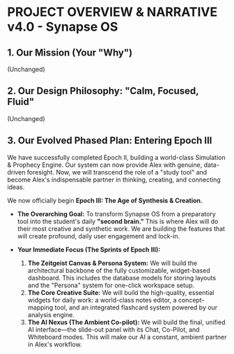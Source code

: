 # PROJECT OVERVIEW & NARRATIVE v4.0 - Synapse OS

## 1. Our Mission (Your "Why")
(Unchanged)

## 2. Our Design Philosophy: "Calm, Focused, Fluid"
(Unchanged)

## 3. Our Evolved Phased Plan: Entering Epoch III

We have successfully completed Epoch II, building a world-class Simulation & Prophecy Engine. Our system can now provide Alex with genuine, data-driven foresight. Now, we will transcend the role of a "study tool" and become Alex's indispensable partner in thinking, creating, and connecting ideas.

We now officially begin **Epoch III: The Age of Synthesis & Creation.**

*   **The Overarching Goal:** To transform Synapse OS from a preparatory tool into the student's daily **"second brain."** This is where Alex will do their most creative and synthetic work. We are building the features that will create profound, daily user engagement and lock-in.

*   **Your Immediate Focus (The Sprints of Epoch III):**
    1.  **The Zeitgeist Canvas & Persona System:** We will build the architectural backbone of the fully customizable, widget-based dashboard. This includes the database models for storing layouts and the "Persona" system for one-click workspace setup.
    2.  **The Core Creative Suite:** We will build the high-quality, essential widgets for daily work: a world-class notes editor, a concept-mapping tool, and an integrated flashcard system powered by our analysis engine.
    3.  **The AI Nexus (The Ambient Co-pilot):** We will build the final, unified AI interface—the slide-out panel with its Chat, Co-Pilot, and Whiteboard modes. This will make our AI a constant, ambient partner in Alex's workflow.